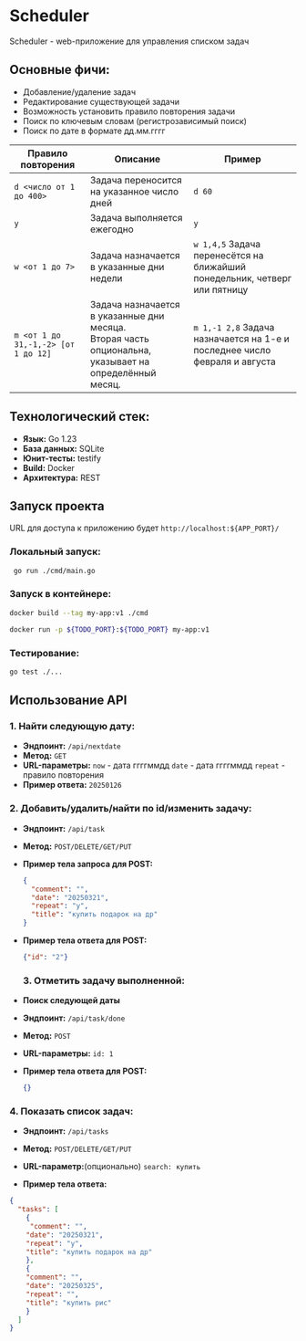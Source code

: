 # Scheduler

Scheduler - web-приложение для управления списком задач

## Основные фичи:
- Добавление/удаление задач
- Редактирование существующей задачи
- Возможность установить правило повторения задачи
- Поиск по ключевым словам (регистрозависимый поиск)
- Поиск по дате в формате дд.мм.гггг

| Правило повторения                | Описание                                                                 | Пример          |
| ---------------------------------- | ------------------------------------------------------------------------ | --------------- |
| `d <число от 1 до 400>`            | Задача переносится на указанное число дней                             | `d 60`          |
| `y`                                | Задача выполняется ежегодно                                             | `y`             |
| `w <от 1 до 7>`                    | Задача назначается в указанные дни недели                              | `w 1,4,5`  Задача перенесётся на ближайший понедельник, четверг или пятницу      |
| `m <от 1 до 31,-1,-2> [от 1 до 12]` | <div>Задача назначается в указанные дни месяца.<br>Вторая часть опциональна, указывает на определённый месяц.</div> | `m 1,-1 2,8` Задача назначается на 1-е и последнее число февраля и авгуcта|


## Технологический стек:
- **Язык:** Go 1.23
- **База данных:** SQLite
- **Юнит-тесты:** testify
- **Build:** Docker
- **Архитектура:** REST


## Запуск проекта

URL для доступа к приложению будет `http://localhost:${APP_PORT}/`

### Локальный запуск:
```bash
 go run ./cmd/main.go 
 ```

### Запуск в контейнере:

```bash
docker build --tag my-app:v1 ./cmd  
```
```bash
docker run -p ${TODO_PORT}:${TODO_PORT} my-app:v1 
```
### Тестирование:

```bash
go test ./...  
```
## Использование API

### 1. Найти следующую дату:

- **Эндпоинт:** `/api/nextdate`
- **Метод:** `GET`
- **URL-параметры:**
`now` - дата ггггммдд `date` - дата ггггммдд `repeat` - правило повторения
- **Пример ответа:**
`20250126`

### 2. Добавить/удалить/найти по id/изменить задачу:

- **Эндпоинт:** `/api/task`
- **Метод:** `POST/DELETE/GET/PUT`
- **Пример тела запроса для POST:**
  ```json
  {
    "comment": "",
    "date": "20250321",
    "repeat": "y",
    "title": "купить подарок на др"
  }
  ```
- **Пример тела ответа для POST:**
  ```json
  {"id": "2"}
  ```

  ### 3. Отметить задачу выполненной:

- **Поиск следующей даты**
- **Эндпоинт:** `/api/task/done`
- **Метод:** `POST`
- **URL-параметры:**
`id: 1` 
- **Пример тела ответа для POST:**
  ```json
  {}
  ```
### 4. Показать список задач:

- **Эндпоинт:** `/api/tasks`
- **Метод:** `POST/DELETE/GET/PUT`
- **URL-параметр:**(опционально)
`search: купить` 

- **Пример тела ответа:**

```json
{
  "tasks": [
    {
     "comment": "",
    "date": "20250321",
    "repeat": "y",
    "title": "купить подарок на др"
    },
    {
    "comment": "",
    "date": "20250325",
    "repeat": "",
    "title": "купить рис"
    }
  ]
}
